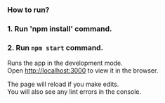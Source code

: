 ### How to run?
### 1. Run 'npm install' command.
### 2. Run `npm start` command.

Runs the app in the development mode.<br>
Open [http://localhost:3000](http://localhost:3000) to view it in the browser.

The page will reload if you make edits.<br>
You will also see any lint errors in the console.


